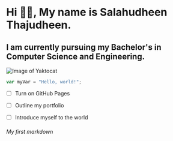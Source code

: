 # Hi 👋🏻, My name is Salahudheen Thajudheen.
## I am currently pursuing my Bachelor's in Computer Science and Engineering.
![Image of Yaktocat](https://octodex.github.com/images/yaktocat.png)
``` javascript
var myVar = "Hello, world!";
```
- [ ] Turn on GitHub Pages
- [ ] Outline my portfolio
- [ ] Introduce myself to the world









###### My first markdown
